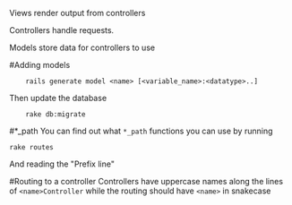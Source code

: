 Views render output from controllers

Controllers handle requests.

Models store data for controllers to use



#Adding models
```
    rails generate model <name> [<variable_name>:<datatype>..]
```

Then update the database
```
    rake db:migrate
```


#*\_path
You can find out what `*_path` functions you can use by running 
```
rake routes
```
And reading the "Prefix line"

#Routing to a controller
Controllers have uppercase names along the lines of `<name>Controller` while
the routing should have `<name>` in snakecase
